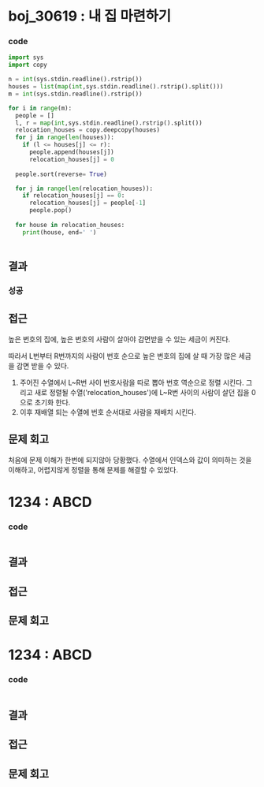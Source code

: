 # boj_30619 : 내 집 마련하기
### code
```python
import sys
import copy

n = int(sys.stdin.readline().rstrip())
houses = list(map(int,sys.stdin.readline().rstrip().split()))
m = int(sys.stdin.readline().rstrip())

for i in range(m):
  people = []
  l, r = map(int,sys.stdin.readline().rstrip().split())
  relocation_houses = copy.deepcopy(houses)
  for j in range(len(houses)):
    if (l <= houses[j] <= r):
      people.append(houses[j])
      relocation_houses[j] = 0
  
  people.sort(reverse= True)

  for j in range(len(relocation_houses)):
    if relocation_houses[j] == 0:
      relocation_houses[j] = people[-1]
      people.pop()
      
  for house in relocation_houses:
    print(house, end=' ')
  
  ```
## 결과
### 성공
## 접근
높은 번호의 집에, 높은 번호의 사람이 살아야 감면받을 수 있는 세금이 커진다.

따라서 L번부터 R번까지의 사람이 번호 순으로 높은 번호의 집에 살 때 가장 많은 세금을 감면 받을 수 있다.

1. 주어진 수열에서 L~R번 사이 번호사람을 따로 뽑아 번호 역순으로 정렬 시킨다. 그리고 새로 정렬될 수열('relocation_houses')에 L~R번 사이의 사람이 살던 집을 0으로 초기화 한다.
2. 이후 재배열 되는 수열에 번호 순서대로 사람을 재배치 시킨다.
## 문제 회고
처음에 문제 이해가 한번에 되지않아 당황했다.
수열에서 인덱스와 값이 의미하는 것을 이해하고, 어렵지않게 정렬을 통해 문제를 해결할 수 있었다.

# 1234 : ABCD
### code
```python

  ```
## 결과

## 접근

## 문제 회고

# 1234 : ABCD
### code
```python

  ```
## 결과

## 접근

## 문제 회고
